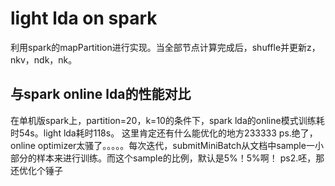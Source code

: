 # light lda on spark
利用spark的mapPartition进行实现。当全部节点计算完成后，shuffle并更新z，nkv，ndk，nk。
## 与spark online lda的性能对比
在单机版spark上，partition=20，k=10的条件下，spark lda的online模式训练耗时54s。light lda耗时118s。
这里肯定还有什么能优化的地方233333
ps.绝了，online optimizer太骚了。。。。。每次迭代，submitMiniBatch从文档中sample一小部分的样本来进行训练。而这个sample的比例，默认是5%！5%啊！
ps2.呸，那还优化个锤子